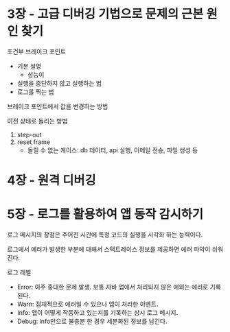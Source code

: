 # 3장 - 고급 디버깅 기법으로 문제의 근본 원인 찾기
조건부 브레이크 포인트
- 기본 설명
   - 성능이
- 실행을 중단하지 않고 실행하는 법
- 로그를 찍는 법

브레이크 포인트에서 값을 변경하는 방법

이전 상태로 돌리는 방법
1. step-out
2. reset frame
   - 돌릴 수 없는 케이스: db 데이터, api 실행, 이메일 전송, 파일 생성 등 

# 4장 - 원격 디버깅

# 5장 - 로그를 활용하여 앱 동작 감시하기
로그 메시지의 장점은 주어진 시간에 특정 코드의 실행을 시각화 하는 능력이다. 

로그에서 에러가 발생한 부분에 대해서 스택트레이스 정보를 제공하면 에러 파악이 쉬워진다. 

로그 레벨
- Error: 아주 중대한 문제 발생. 보통 자바 앱에서 처리되지 않은 에외는 에러로 기록된다. 
- Warn: 잠재적으로 에러일 수 있으나 앱이 처리한 이벤트. 
- Info: 앱이 어떻게 작동하고 있는지를 기록하는 상시 로그 메시지. 
- Debug: info만으로 불충분 한 경우 세분화된 정보를 남긴다. 